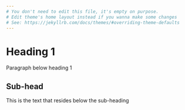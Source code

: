 ```yaml
---
# You don't need to edit this file, it's empty on purpose.
# Edit theme's home layout instead if you wanna make some changes
# See: https://jekyllrb.com/docs/themes/#overriding-theme-defaults
---
```


# Heading 1
Paragraph below heading 1

## Sub-head
This is the text that resides below the sub-heading

